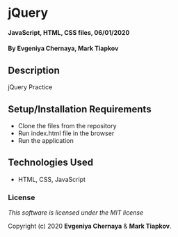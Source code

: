# jQuery
#### JavaScript, HTML, CSS files, 06/01/2020

#### By Evgeniya Chernaya, Mark Tiapkov

## Description

jQuery Practice

## Setup/Installation Requirements

* Clone the files from the repository
* Run index.html file in the browser
* Run the application

## Technologies Used

* HTML, CSS, JavaScript

### License

_This software is licensed under the MIT license_

Copyright (c) 2020 **Evgeniya Chernaya** & **Mark Tiapkov**.
